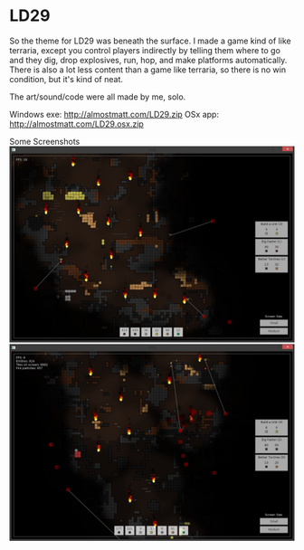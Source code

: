 LD29
====

So the theme for LD29 was beneath the surface. I made a game kind of like terraria, except you control players indirectly by telling them where to go and they dig, drop explosives, run, hop, and make platforms automatically.
There is also a lot less content than a game like terraria, so there is no win condition, but it's kind of neat.

The art/sound/code were all made by me, solo.

Windows exe: http://almostmatt.com/LD29.zip
OSx app: http://almostmatt.com/LD29.osx.zip

Some Screenshots
![A screenshot](/screens/screen15.png)
![Another screenshot](/screens/screen14.png)
